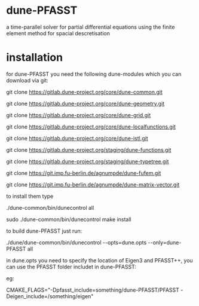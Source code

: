 # dune-PFASST

a time-parallel solver for partial differential equations using the finite element method for spacial descretisation

# installation

for dune-PFASST you need the following dune-modules which you can download via git:

git clone https://gitlab.dune-project.org/core/dune-common.git

git clone https://gitlab.dune-project.org/core/dune-geometry.git

git clone https://gitlab.dune-project.org/core/dune-grid.git

git clone https://gitlab.dune-project.org/core/dune-localfunctions.git

git clone https://gitlab.dune-project.org/core/dune-istl.git

git clone https://gitlab.dune-project.org/staging/dune-functions.git

git clone https://gitlab.dune-project.org/staging/dune-typetree.git

git clone https://git.imp.fu-berlin.de/agnumpde/dune-fufem.git

git clone https://git.imp.fu-berlin.de/agnumpde/dune-matrix-vector.git

to install them type 

./dune-common/bin/dunecontrol all

sudo ./dune-common/bin/dunecontrol make install

to build dune-PFASST just run:

./dune/dune-common/bin/dunecontrol --opts=dune.opts --only=dune-PFASST all

in dune.opts you need to specify the location of Eigen3 and PFASST++, you can use the PFASST folder includet in dune-PFASST:

eg: 

CMAKE_FLAGS="-Dpfasst_include=something/dune-PFASST/PFASST -Deigen_include=/something/eigen"


